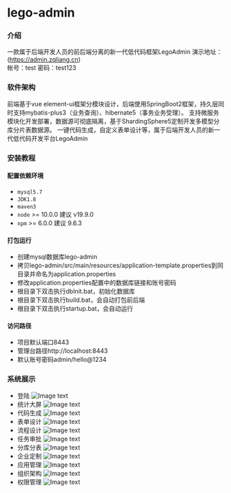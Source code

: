 # lego-admin

### 介绍

一款属于后端开发人员的前后端分离的新一代低代码框架LegoAdmin
演示地址：(https://admin.zqliang.cn)  
帐号：test 密码：test123

### 软件架构

前端基于vue element-ui框架分模块设计，后端使用SpringBoot2框架，持久层同时支持mybatis-plus3（业务查询）、hibernate5（事务业务受理）。
支持微服务模块化开发部署，数据源可彻底隔离，基于ShardingSphere5定制开发多模型分库分片表数据源。
一键代码生成，自定义表单设计等，属于后端开发人员的新一代低代码开发平台LegoAdmin

### 安装教程

#### 配置依赖环境

- `mysql5.7`
- `JDK1.8`
- `maven3`
- `node` >= 10.0.0 建议 v19.9.0
- `npm` >= 6.0.0 建议 9.6.3

#### 打包运行

* 创建mysql数据库lego-admin
* 拷贝lego-admin/src/main/resources/application-template.properties到同目录并命名为application.properties
* 修改application.properties配置中的数据库链接和账号密码
* 根目录下双击执行dbInit.bat，初始化数据库
* 根目录下双击执行build.bat，会自动打包前后端
* 根目录下双击执行startup.bat，会自动运行

#### 访问路径

* 项目默认端口8443
* 管理台路径http://localhost:8443
* 默认账号密码admin/hello@1234

### 系统展示

* 登陆
  ![Image text](https://gitee.com/zqliang_01/show-image/raw/master/lego-admin/2%E7%99%BB%E5%BD%95.png)
* 统计大屏
  ![Image text](https://gitee.com/zqliang_01/show-image/raw/master/lego-admin/1%E9%A6%96%E9%A1%B5.png)
* 代码生成
  ![Image text](https://gitee.com/zqliang_01/show-image/raw/master/lego-admin/7%E4%BB%A3%E7%A0%81%E7%94%9F%E6%88%90.png)
* 表单设计
  ![Image text](https://gitee.com/zqliang_01/show-image/raw/master/lego-admin/8%E8%A1%A8%E5%8D%95%E8%AE%BE%E8%AE%A1.png)
* 流程设计
  ![Image text](https://gitee.com/zqliang_01/show-image/raw/master/lego-admin/10%E6%B5%81%E7%A8%8B%E8%AE%BE%E8%AE%A1.png)
* 任务审批
  ![Image text](https://gitee.com/zqliang_01/show-image/raw/master/lego-admin/11%E4%BB%BB%E5%8A%A1%E5%AE%A1%E6%89%B9.png)
* 分库分表
  ![Image text](https://gitee.com/zqliang_01/show-image/raw/master/lego-admin/9%E5%88%86%E5%BA%93%E5%88%86%E8%A1%A8.png)
* 企业定制
  ![Image text](https://gitee.com/zqliang_01/show-image/raw/master/lego-admin/3%E4%BC%81%E4%B8%9A%E5%AE%9A%E5%88%B6.png)
* 应用管理
  ![Image text](https://gitee.com/zqliang_01/show-image/raw/master/lego-admin/4%E5%BA%94%E7%94%A8%E7%AE%A1%E7%90%86.png)
* 组织架构
  ![Image text](https://gitee.com/zqliang_01/show-image/raw/master/lego-admin/5%E7%BB%84%E7%BB%87%E6%9E%B6%E6%9E%84.png)
* 权限管理
  ![Image text](https://gitee.com/zqliang_01/show-image/raw/master/lego-admin/6%E6%9D%83%E9%99%90%E7%AE%A1%E7%90%86.png)


